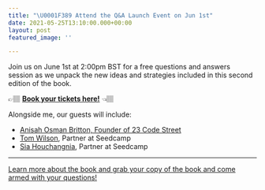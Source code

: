 ```yaml
---
title: "\U0001F389 Attend the Q&A Launch Event on Jun 1st"
date: 2021-05-25T13:10:00.000+00:00
layout: post
featured_image: ''

---
```

Join us on June 1st at 2:00pm BST for a free questions and answers session as we unpack the new ideas and strategies included in this second edition of the book.

👉🏽 [**Book your tickets here!**](https://sdca.mp/Fieldguide_21) 👈🏽

Alongside me, our guests will include:

* [Anisah Osman Britton, Founder of 23 Code Street](https://www.linkedin.com/in/anisahob/)
* [Tom Wilson](https://www.linkedin.com/in/tomwilsonseedcamp/), Partner at Seedcamp
* [Sia Houchangnia](https://www.linkedin.com/in/siahouchangnia/), Partner at Seedcamp

***

[Learn more about the book and grab your copy of the book and come armed with your questions!](https://www.fundraisingfieldguide.com/posts/launch-post/)